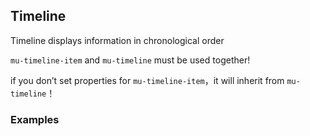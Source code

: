 ## Timeline

Timeline displays information in chronological order

`mu-timeline-item` and `mu-timeline` must be used together!

if you don’t set properties for `mu-timeline-item`，it will  inherit from `mu-timeline`！

### Examples
